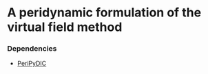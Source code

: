 # A peridynamic formulation of the virtual field method


### Dependencies

* [PeriPyDIC](https://github.com/lm2-poly/PeriPyDIC)

